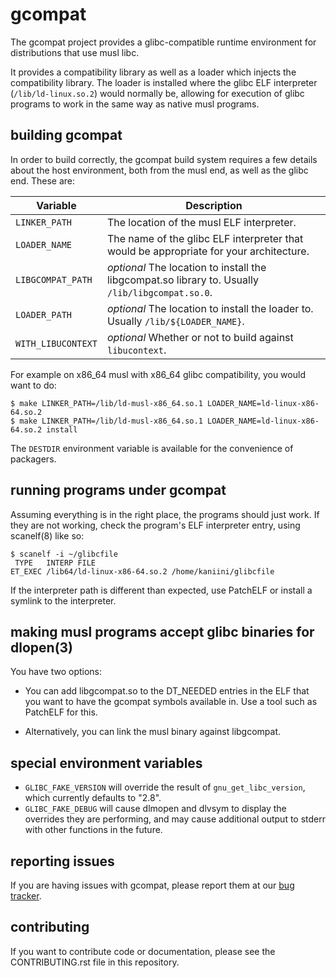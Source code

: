 # gcompat

The gcompat project provides a glibc-compatible runtime environment for distributions that use musl libc.

It provides a compatibility library as well as a loader which injects the compatibility library.  The loader
is installed where the glibc ELF interpreter (`/lib/ld-linux.so.2`) would normally be, allowing for execution
of glibc programs to work in the same way as native musl programs.


## building gcompat

In order to build correctly, the gcompat build system requires a few details about the host environment, both
from the musl end, as well as the glibc end.  These are:

| Variable           | Description                                                                                       |
|--------------------|---------------------------------------------------------------------------------------------------|
| `LINKER_PATH`      | The location of the musl ELF interpreter.                                                         |
| `LOADER_NAME`      | The name of the glibc ELF interpreter that would be appropriate for your architecture.            |
| `LIBGCOMPAT_PATH`  | *optional* The location to install the libgcompat.so library to.  Usually `/lib/libgcompat.so.0`. |
| `LOADER_PATH`      | *optional* The location to install the loader to.  Usually `/lib/${LOADER_NAME}`.                 |
| `WITH_LIBUCONTEXT` | *optional* Whether or not to build against `libucontext`.                                         |

For example on x86_64 musl with x86_64 glibc compatibility, you would want to do:

```
$ make LINKER_PATH=/lib/ld-musl-x86_64.so.1 LOADER_NAME=ld-linux-x86-64.so.2
$ make LINKER_PATH=/lib/ld-musl-x86_64.so.1 LOADER_NAME=ld-linux-x86-64.so.2 install
```

The `DESTDIR` environment variable is available for the convenience of packagers.


## running programs under gcompat

Assuming everything is in the right place, the programs should just work.  If they are not working, check the program's
ELF interpreter entry, using scanelf(8) like so:

```
$ scanelf -i ~/glibcfile
 TYPE   INTERP FILE
ET_EXEC /lib64/ld-linux-x86-64.so.2 /home/kaniini/glibcfile
```

If the interpreter path is different than expected, use PatchELF or install a symlink to the interpreter.


## making musl programs accept glibc binaries for dlopen(3)

You have two options:

* You can add libgcompat.so to the DT_NEEDED entries in the ELF that you want to have the gcompat symbols available in.
  Use a tool such as PatchELF for this.

* Alternatively, you can link the musl binary against libgcompat.


## special environment variables

* `GLIBC_FAKE_VERSION` will override the result of `gnu_get_libc_version`, which currently defaults to "2.8".
* `GLIBC_FAKE_DEBUG` will cause dlmopen and dlvsym to display the overrides they are performing, and may cause
  additional output to stderr with other functions in the future.

## reporting issues

If you are having issues with gcompat, please report them at our [bug tracker](https://bts.adelielinux.org/).

## contributing

If you want to contribute code or documentation, please see the CONTRIBUTING.rst file in this repository.
